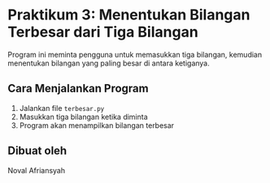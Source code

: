 # Praktikum 3: Menentukan Bilangan Terbesar dari Tiga Bilangan

Program ini meminta pengguna untuk memasukkan tiga bilangan, kemudian menentukan bilangan yang paling besar di antara ketiganya.

## Cara Menjalankan Program
1. Jalankan file `terbesar.py`
2. Masukkan tiga bilangan ketika diminta
3. Program akan menampilkan bilangan terbesar

## Dibuat oleh
Noval Afriansyah

